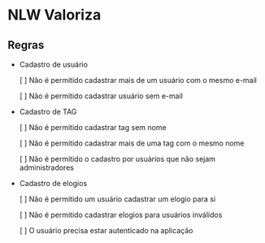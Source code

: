 # NLW Valoriza

## Regras

- Cadastro de usuário
  
  [ ] Não é permitido cadastrar mais de um usuário com o mesmo e-mail

  [ ] Não é permitido cadastrar usuário sem e-mail

- Cadastro de TAG

  [ ] Não é permitido cadastrar tag sem nome
  
  [ ] Não é permitido cadastrar mais de uma tag com o mesmo nome

  [ ] Não é permitido o cadastro por usuários que não sejam administradores

- Cadastro de elogios

  [ ] Não é permitido um usuário cadastrar um elogio para si

  [ ] Não é permitido  cadastrar elogios para usuários inválidos
  
  [ ] O usuário precisa estar autenticado na aplicação